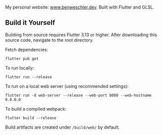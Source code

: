 My personal website: www.benweschler.dev. Built with Flutter and GLSL.

## Build it Yourself
Building from source requires Flutter 3.13 or higher. After downloading this
source code, navigate to the root directory.

Fetch dependencies:
```shell
flutter pub get
```

To run locally:

```shell
flutter run --release
```

To run on a local web server (using recommended settings):

```shell
flutter run -d web-server --release --web-port 8080 --web-hostname 0.0.0.0
```

To build a compiled webpack:

```shell
flutter build --release
```

Build artifacts are created under `/build/web/` by default.
